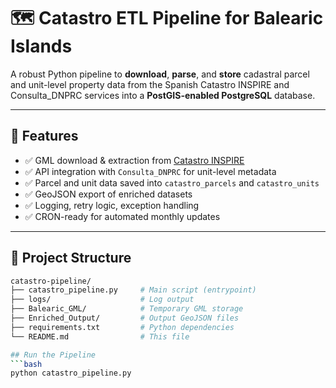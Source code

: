 # 🗺️ Catastro ETL Pipeline for Balearic Islands

A robust Python pipeline to **download**, **parse**, and **store** cadastral parcel and unit-level property data from the Spanish Catastro INSPIRE and Consulta_DNPRC services into a **PostGIS-enabled PostgreSQL** database.

---

## 📌 Features

- ✅ GML download & extraction from [Catastro INSPIRE](https://www.catastro.hacienda.gob.es/)
- ✅ API integration with `Consulta_DNPRC` for unit-level metadata
- ✅ Parcel and unit data saved into `catastro_parcels` and `catastro_units`
- ✅ GeoJSON export of enriched datasets
- ✅ Logging, retry logic, exception handling
- ✅ CRON-ready for automated monthly updates

---

## 📁 Project Structure

```bash
catastro-pipeline/
├── catastro_pipeline.py     # Main script (entrypoint)
├── logs/                    # Log output
├── Balearic_GML/            # Temporary GML storage
├── Enriched_Output/         # Output GeoJSON files
├── requirements.txt         # Python dependencies
└── README.md                # This file

## Run the Pipeline
```bash
python catastro_pipeline.py

